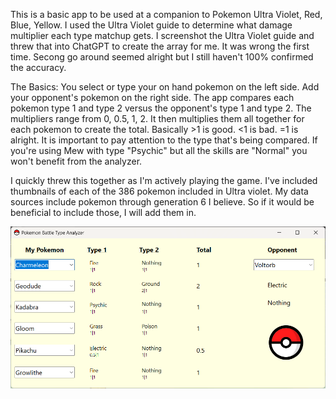 This is a basic app to be used at a companion to Pokemon Ultra Violet, Red, Blue, Yellow. I used the Ultra Violet guide to determine what damage multiplier each type matchup gets.
I screenshot the Ultra Violet guide and threw that into ChatGPT to create the array for me. It was wrong the first time. Secong go around seemed alright but I still haven't 100% confirmed 
the accuracy. 

The Basics:
You select or type your on hand pokemon on the left side.
Add your opponent's pokemon on the right side.
The app compares each pokemon type 1 and type 2 versus the opponent's type 1 and type 2. 
The multipliers range from 0, 0.5, 1, 2. 
It then multiplies them all together for each pokemon to create the total.
Basically >1 is good. <1 is bad. =1 is alright. 
It is important to pay attention to the type that's being compared. If you're using Mew with type "Psychic" but all the skills are "Normal" you won't benefit from the analyzer.

I quickly threw this together as I'm actively playing the game. I've included thumbnails of each of the 386 pokemon included in Ultra violet.
My data sources include pokemon through generation 6 I believe. So if it would be beneficial to include those, I will add them in.


![Example Image](Screenshot%202024-07-28%20012006.png)
